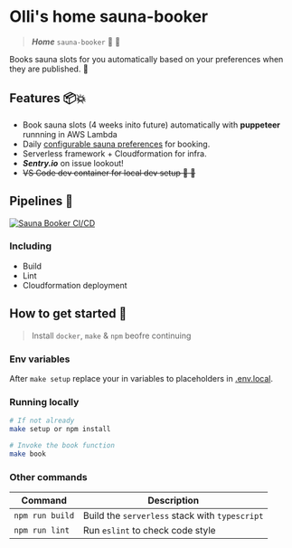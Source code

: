 # Olli's home sauna-booker

> _**Home**_ `sauna-booker` 📖 📅

Books sauna slots for you automatically based on your preferences when they are published. 🎢

## Features 📦💥

- Book sauna slots (4 weeks inito future) automatically with **puppeteer** runnning in AWS Lambda
- Daily [configurable sauna preferences](./app/configuration/sauna-preference.ts) for booking.
- Serverless framework + Cloudformation for infra.
- _**Sentry.io**_ on issue lookout!
- ~~VS Code dev container for local dev setup 🐳 🐳~~

## Pipelines 🚀

[![Sauna Booker CI/CD](https://github.com/opazupa/sauna-booker/actions/workflows/pipeline.yml/badge.svg)](https://github.com/opazupa/sauna-booker/actions/workflows/pipeline.yml)

### Including

- Build
- Lint
- Cloudformation deployment

## How to get started 👋


> Install `docker`, `make` & `npm` beofre continuing


### Env variables

After `make setup` replace your in variables to placeholders in [.env.local](./.env.local).

### Running locally

```bash
# If not already
make setup or npm install

# Invoke the book function
make book
```

### Other commands

| Command         | Description                                   |
| --------------- | --------------------------------------------- |
| `npm run build` | Build the `serverless` stack with `typescript` |
| `npm run lint`  | Run `eslint` to check code style                    |
